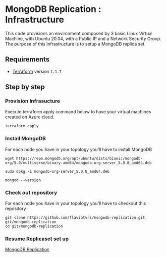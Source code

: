 # MongoDB Replication : Infrastructure

This code provisions an environment composed by 3 basic Linux Virtual Machine, with Ubuntu 20.04, with a Public IP and a Network Security Group. The purpose of this infrastructure is to setup a MongoDB replica set.

## Requirements
* [Terraform](https://www.terraform.io/) version `1.1.7`

## Step by step

### Provision Infrasucture
Execute terraform apply command below to have your virtual machines created on Azure cloud.

```
terraform apply
```

### Install MongoDB

For each node you have in your topology you'll have to install MongoDB
```
wget https://repo.mongodb.org/apt/ubuntu/dists/bionic/mongodb-org/5.0/multiverse/binary-amd64/mongodb-org-server_5.0.8_amd64.deb

sudo dpkg -i mongodb-org-server_5.0.8_amd64.deb

mongod --version
```

### Check out repository
For each node you have in your topology you'll have to checkout this repository
```
git clone https://github.com/flaviotvrs/mongodb-replication.git git/mongodb-replication
cd git/mongodb-replication
```

### Resume Replicaset set up
[MongoDB Replication](../README.md)
